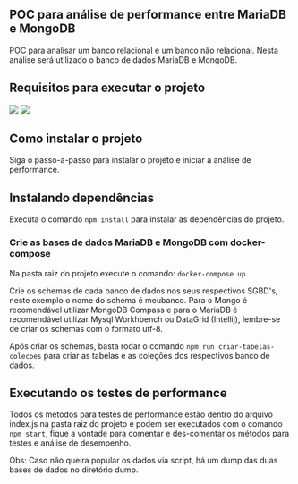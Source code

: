 <section>
<h1>POC para análise de performance entre MariaDB e MongoDB</h1>
<p>POC para analisar um banco relacional e um banco não relacional. Nesta análise será utilizado o banco de dados MariaDB e MongoDB.</p>
</section>

<section>
<h2>Requisitos para executar o projeto</h2>
<img src="https://img.shields.io/static/v1?label=Nodejs&message=Nodejs 21.4.0&color=4F9C43&style=for-the-badge&logo=nodedotjs" />
<img src="https://img.shields.io/static/v1?label=Docker&message=Docker 24.0.7&color=1C8CB0&style=for-the-badge&logo=docker" />
</section>

<section>
<h2>Como instalar o projeto</h2>
<p>Siga o passo-a-passo para instalar o projeto e iniciar a análise de performance.</p>
</section>

<section>
<h2>Instalando dependências</h2>
<p>Executa o comando <code>npm install</code> para instalar as dependências do projeto.</p>
</section>

<section>
<h3>Crie as bases de dados MariaDB e MongoDB com docker-compose</h3>
<p>Na pasta raiz do projeto execute o comando: <code>docker-compose up</code>.</p>
<p>
Crie os schemas de cada banco de dados nos seus respectivos SGBD's, neste exemplo o nome do schema é meubanco. 
Para o Mongo é recomendável utilizar MongoDB Compass e para o MariaDB é recomendável utilizar Mysql Workhbench ou DataGrid (Intellij), 
lembre-se de criar os schemas com o formato utf-8.
</p>
<p>Após criar os schemas, basta rodar o comando <code>npm run criar-tabelas-colecoes</code> para criar as tabelas e as coleções dos respectivos banco de dados.</p>
</section>

<section>
<h2>Executando os testes de performance</h2>
<p>
Todos os métodos para testes de performance estão dentro do arquivo index.js na pasta raiz do projeto e podem ser 
executados com o comando <code>npm start</code>, fique a vontade para comentar e des-comentar os métodos para 
testes e análise de desempenho.
</p>
<p>Obs: Caso não queira popular os dados via script, há um dump das duas bases de dados no diretório dump.</p>
</section>